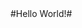 <!doctype markdown>
<html>
  <head>
    <meta charset="utf-8">
    <title>Home</title>
  </head>
  <body>
    #Hello World!#
  </body>
</html>